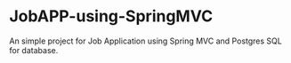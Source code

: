 # JobAPP-using-SpringMVC
An simple project for Job Application using Spring MVC and Postgres SQL for database.
